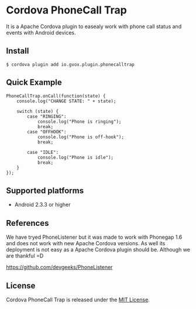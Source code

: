 Cordova PhoneCall Trap
=======================

It is a Apache Cordova plugin to easealy work with phone call status and events with Android devices.


## Install

    $ cordova plugin add io.gvox.plugin.phonecalltrap


## Quick Example

    PhoneCallTrap.onCall(function(state) {
        console.log("CHANGE STATE: " + state);

        switch (state) {
            case "RINGING":
                console.log("Phone is ringing");
                break;
            case "OFFHOOK":
                console.log("Phone is off-hook");
                break;

            case "IDLE":
                console.log("Phone is idle");
                break;
        }
    });


## Supported platforms

- Android 2.3.3 or higher


## References

We have tryed PhoneListener but it was made to work with Phonegap 1.6 and does not work with new Apache Cordova versions. As well its deployment is not easy as a Apache Cordova plugin should be. Although we are thankful =D

https://github.com/devgeeks/PhoneListener


## License

Cordova PhoneCall Trap is released under the [MIT License](http://www.opensource.org/licenses/MIT).
